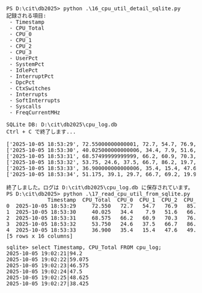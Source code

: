 <pre>
PS D:\cit\db2025> python .\16_cpu_util_detail_sqlite.py
記録される項目:
 - Timestamp
 - CPU_Total
 - CPU_0
 - CPU_1
 - CPU_2
 - CPU_3
 - UserPct
 - SystemPct
 - IdlePct
 - InterruptPct
 - DpcPct
 - CtxSwitches
 - Interrupts
 - SoftInterrupts
 - Syscalls
 - FreqCurrentMHz

SQLite DB: D:\cit\db2025\cpu_log.db
Ctrl + C で終了します...

['2025-10-05 18:53:29', 72.55000000000001, 72.7, 54.7, 76.9, 85.9, 23.2, 48.3, 27.4, 0.4, 0.8, 3087241534, 36010505, 0, 2354355021, 2400.0]
['2025-10-05 18:53:30', 40.025000000000006, 34.4, 7.9, 51.6, 66.2, 17.8, 26.3, 55.9, 0.0, 0.0, 3087257672, 36016888, 0, 2354834214, 2400.0]
['2025-10-05 18:53:31', 68.57499999999999, 66.2, 60.9, 70.3, 76.9, 24.1, 43.8, 31.8, 0.3, 0.0, 3087277120, 36023012, 0, 2355425781, 2400.0]
['2025-10-05 18:53:32', 53.75, 24.6, 37.5, 66.7, 86.2, 19.7, 34.8, 44.1, 0.7, 0.7, 3087292782, 36027684, 0, 2355913301, 2400.0]
['2025-10-05 18:53:33', 36.900000000000006, 35.4, 15.4, 47.6, 49.2, 19.0, 18.4, 62.6, 0.0, 0.0, 3087308716, 36032863, 0, 2356382409, 2400.0]
['2025-10-05 18:53:34', 51.175, 39.1, 29.7, 66.7, 69.2, 19.9, 29.1, 49.3, 0.7, 1.0, 3087324948, 36037877, 0, 2356880320, 2400.0]

終了しました。ログは D:\cit\db2025\cpu_log.db に保存されています。
PS D:\cit\db2025> python .\17_read_cpu_util_from_sqlite.py
             Timestamp  CPU_Total  CPU_0  CPU_1  CPU_2  CPU_3  ...  DpcPct  CtxSwitches  Interrupts  SoftInterrupts    Syscalls  FreqCurrentMHz
0  2025-10-05 18:53:29     72.550   72.7   54.7   76.9   85.9  ...     0.8   3087241534    36010505               0  2354355021          2400.0
1  2025-10-05 18:53:30     40.025   34.4    7.9   51.6   66.2  ...     0.0   3087257672    36016888               0  2354834214          2400.0
2  2025-10-05 18:53:31     68.575   66.2   60.9   70.3   76.9  ...     0.0   3087277120    36023012               0  2355425781          2400.0
3  2025-10-05 18:53:32     53.750   24.6   37.5   66.7   86.2  ...     0.7   3087292782    36027684               0  2355913301          2400.0
4  2025-10-05 18:53:33     36.900   35.4   15.4   47.6   49.2  ...     0.0   3087308716    36032863               0  2356382409          2400.0
[5 rows x 16 columns]
</pre>

<pre>
sqlite> select Timestamp, CPU_Total FROM cpu_log;
2025-10-05 19:02:21|94.2
2025-10-05 19:02:22|59.075
2025-10-05 19:02:23|46.575
2025-10-05 19:02:24|47.5
2025-10-05 19:02:25|48.625
2025-10-05 19:02:27|38.425
</pre>
